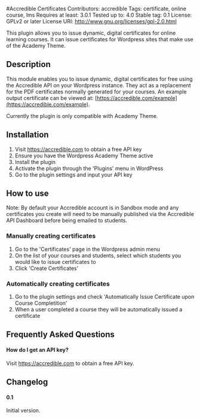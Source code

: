 #Accredible Certificates
Contributors: accredible 
Tags: certificate, online course, lms 
Requires at least: 3.0.1 
Tested up to: 4.0 
Stable tag: 0.1 
License: GPLv2 or later 
License URI: http://www.gnu.org/licenses/gpl-2.0.html 

This plugin allows you to issue dynamic, digital certificates for online learning courses. It can issue certificates for Wordpress sites that make use of the Academy Theme.

## Description

This module enables you to issue dynamic, digital certificates for free using the Accredible API on your Wordpress instance. They act as a replacement for the PDF certificates normally generated for your courses. An example output certificate can be viewed at: [https://accredible.com/example](https://accredible.com/example).

Currently the plugin is only compatible with Academy Theme.

## Installation

1. Visit https://accredible.com to obtain a free API key
2. Ensure you have the Wordpress Academy Theme active
3. Install the plugin
4. Activate the plugin through the 'Plugins' menu in WordPress
5. Go to the plugin settings and input your API key

## How to use

Note: By default your Accredible account is in Sandbox mode and any certificates you create will need to be manually published via the Accredible API Dashboard before being emailed to students.

### Manually creating certificates
1. Go to the 'Certificates' page in the Wordpress admin menu
2. On the list of your courses and students, select which students you would like to issue certificates to
3. Click 'Create Certificates'

### Automatically creating certificates
1. Go to the plugin settings and check 'Automatically Issue Certificate upon Course Completition'
2. When a user completed a course they will be automatically issued a certificate

## Frequently Asked Questions

#### How do I get an API key?

Visit https://accredible.com to obtain a free API key.

## Changelog

#### 0.1
Initial version.
